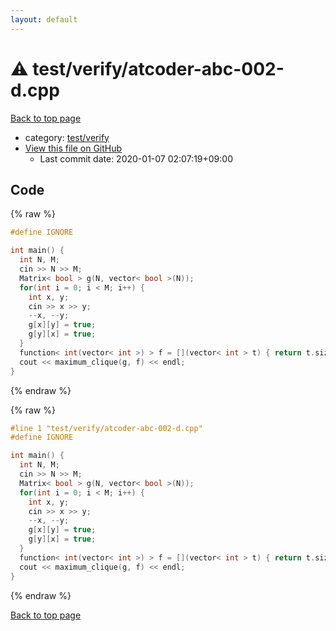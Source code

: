 ```yaml
---
layout: default
---
```


<!-- mathjax config similar to math.stackexchange -->
<script type="text/javascript" async
  src="https://cdnjs.cloudflare.com/ajax/libs/mathjax/2.7.5/MathJax.js?config=TeX-MML-AM_CHTML">
</script>
<script type="text/x-mathjax-config">
  MathJax.Hub.Config({
    TeX: { equationNumbers: { autoNumber: "AMS" }},
    tex2jax: {
      inlineMath: [ ['$','$'] ],
      processEscapes: true
    },
    "HTML-CSS": { matchFontHeight: false },
    displayAlign: "left",
    displayIndent: "2em"
  });
</script>

<script type="text/javascript" src="https://cdnjs.cloudflare.com/ajax/libs/jquery/3.4.1/jquery.min.js"></script>
<script src="https://cdn.jsdelivr.net/npm/jquery-balloon-js@1.1.2/jquery.balloon.min.js" integrity="sha256-ZEYs9VrgAeNuPvs15E39OsyOJaIkXEEt10fzxJ20+2I=" crossorigin="anonymous"></script>
<script type="text/javascript" src="../../../assets/js/copy-button.js"></script>
<link rel="stylesheet" href="../../../assets/css/copy-button.css" />


# :warning: test/verify/atcoder-abc-002-d.cpp

<a href="../../../index.html">Back to top page</a>

* category: <a href="../../../index.html#5a4423c79a88aeb6104a40a645f9430c">test/verify</a>
* <a href="{{ site.github.repository_url }}/blob/master/test/verify/atcoder-abc-002-d.cpp">View this file on GitHub</a>
    - Last commit date: 2020-01-07 02:07:19+09:00




## Code

<a id="unbundled"></a>
{% raw %}
```cpp
#define IGNORE

int main() {
  int N, M;
  cin >> N >> M;
  Matrix< bool > g(N, vector< bool >(N));
  for(int i = 0; i < M; i++) {
    int x, y;
    cin >> x >> y;
    --x, --y;
    g[x][y] = true;
    g[y][x] = true;
  }
  function< int(vector< int >) > f = [](vector< int > t) { return t.size(); };
  cout << maximum_clique(g, f) << endl;
}

```
{% endraw %}

<a id="bundled"></a>
{% raw %}
```cpp
#line 1 "test/verify/atcoder-abc-002-d.cpp"
#define IGNORE

int main() {
  int N, M;
  cin >> N >> M;
  Matrix< bool > g(N, vector< bool >(N));
  for(int i = 0; i < M; i++) {
    int x, y;
    cin >> x >> y;
    --x, --y;
    g[x][y] = true;
    g[y][x] = true;
  }
  function< int(vector< int >) > f = [](vector< int > t) { return t.size(); };
  cout << maximum_clique(g, f) << endl;
}

```
{% endraw %}

<a href="../../../index.html">Back to top page</a>

